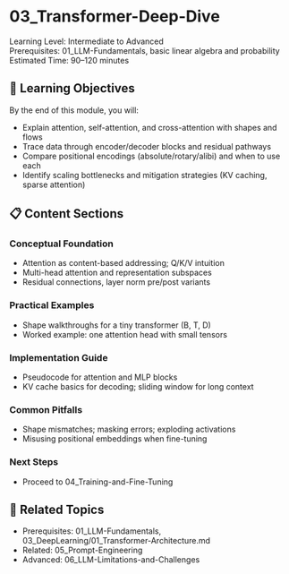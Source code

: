 # 03_Transformer-Deep-Dive

Learning Level: Intermediate to Advanced  
Prerequisites: 01_LLM-Fundamentals, basic linear algebra and probability  
Estimated Time: 90–120 minutes

## 🎯 Learning Objectives

By the end of this module, you will:

- Explain attention, self-attention, and cross-attention with shapes and flows
- Trace data through encoder/decoder blocks and residual pathways
- Compare positional encodings (absolute/rotary/alibi) and when to use each
- Identify scaling bottlenecks and mitigation strategies (KV caching, sparse attention)

## 📋 Content Sections

### Conceptual Foundation

- Attention as content-based addressing; Q/K/V intuition
- Multi-head attention and representation subspaces
- Residual connections, layer norm pre/post variants

### Practical Examples

- Shape walkthroughs for a tiny transformer (B, T, D)
- Worked example: one attention head with small tensors

### Implementation Guide

- Pseudocode for attention and MLP blocks
- KV cache basics for decoding; sliding window for long context

### Common Pitfalls

- Shape mismatches; masking errors; exploding activations
- Misusing positional embeddings when fine-tuning

### Next Steps

- Proceed to 04_Training-and-Fine-Tuning

## 🔗 Related Topics

- Prerequisites: 01_LLM-Fundamentals, 03_DeepLearning/01_Transformer-Architecture.md
- Related: 05_Prompt-Engineering
- Advanced: 06_LLM-Limitations-and-Challenges
